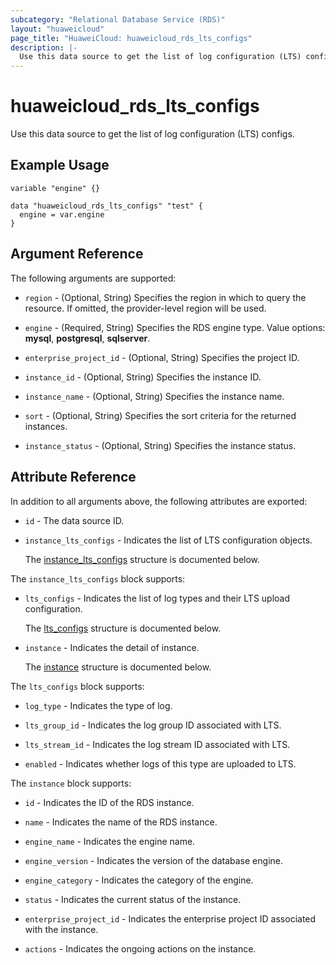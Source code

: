 ```yaml
---
subcategory: "Relational Database Service (RDS)"
layout: "huaweicloud"
page_title: "HuaweiCloud: huaweicloud_rds_lts_configs"
description: |-
  Use this data source to get the list of log configuration (LTS) configs.
---
```


# huaweicloud_rds_lts_configs

Use this data source to get the list of log configuration (LTS) configs.

## Example Usage

```hcl
variable "engine" {}

data "huaweicloud_rds_lts_configs" "test" {
  engine = var.engine
}
```

## Argument Reference

The following arguments are supported:

* `region` - (Optional, String) Specifies the region in which to query the resource.
  If omitted, the provider-level region will be used.

* `engine` - (Required, String) Specifies the RDS engine type. Value options:
  **mysql**, **postgresql**, **sqlserver**.

* `enterprise_project_id` - (Optional, String) Specifies the project ID.

* `instance_id` - (Optional, String) Specifies the instance ID.

* `instance_name` - (Optional, String) Specifies the instance name.

* `sort` - (Optional, String) Specifies the sort criteria for the returned instances.

* `instance_status` - (Optional, String) Specifies the instance status.

## Attribute Reference

In addition to all arguments above, the following attributes are exported:

* `id` - The data source ID.

* `instance_lts_configs` - Indicates the list of LTS configuration objects.

  The [instance_lts_configs](#instance_lts_configs_struct) structure is documented below.

<a name="instance_lts_configs_struct"></a>
The `instance_lts_configs` block supports:

* `lts_configs` - Indicates the list of log types and their LTS upload configuration.

  The [lts_configs](#lts_configs_struct) structure is documented below.

* `instance` - Indicates the detail of instance.

  The [instance](#instance_struct) structure is documented below.

<a name="lts_configs_struct"></a>
The `lts_configs` block supports:

* `log_type` - Indicates the type of log.

* `lts_group_id` - Indicates the log group ID associated with LTS.

* `lts_stream_id` - Indicates the log stream ID associated with LTS.

* `enabled` - Indicates whether logs of this type are uploaded to LTS.

<a name="instance_struct"></a>
The `instance` block supports:

* `id` - Indicates the ID of the RDS instance.

* `name` - Indicates the name of the RDS instance.

* `engine_name` - Indicates the engine name.

* `engine_version` - Indicates the version of the database engine.

* `engine_category` - Indicates the category of the engine.

* `status` - Indicates the current status of the instance.

* `enterprise_project_id` - Indicates the enterprise project ID associated with the instance.

* `actions` - Indicates the ongoing actions on the instance.

